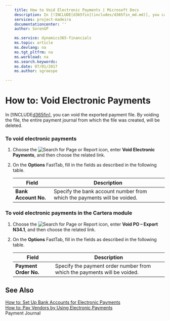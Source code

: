 ```yaml
---
    title: How to Void Electronic Payments | Microsoft Docs
    description: In [!INCLUDE[d365fin](includes/d365fin_md.md)], you can void the exported payment file. By voiding the file, the entire payment journal from which the file was created, will be deleted.
    services: project-madeira
    documentationcenter: ''
    author: SorenGP

    ms.service: dynamics365-financials
    ms.topic: article
    ms.devlang: na
    ms.tgt_pltfrm: na
    ms.workload: na
    ms.search.keywords:
    ms.date: 07/01/2017
    ms.author: sgroespe

---
```

# How to: Void Electronic Payments
In [!INCLUDE[d365fin](includes/d365fin_md.md)], you can void the exported payment file. By voiding the file, the entire payment journal from which the file was created, will be deleted.  
  
### To void electronic payments  
  
1.  Choose the ![Search for Page or Report](media/ui-search/search_small.png "Search for Page or Report icon") icon, enter **Void Electronic Payments**, and then choose the related link.  
  
2.  On the **Options** FastTab, fill in the fields as described in the following table.  
  
    |Field|Description|  
    |---------------------------------|---------------------------------------|  
    |**Bank Account No.**|Specify the bank account number from which the payments will be voided.|  
  
### To void electronic payments in the Cartera module  
  
1.  Choose the ![Search for Page or Report](media/ui-search/search_small.png "Search for Page or Report icon") icon, enter **Void PO – Export N34.1**, and then choose the related link.  
  
2.  On the **Options** FastTab, fill in the fields as described in the following table.  
  
    |Field|Description|  
    |---------------------------------|---------------------------------------|  
    |**Payment Order No.**|Specify the payment order number from which the payments will be voided.|  
  
## See Also  
 [How to: Set Up Bank Accounts for Electronic Payments](how-to-set-up-bank-accounts-for-electronic-payments.md)   
 [How to: Pay Vendors by Using Electronic Payments](how-to-pay-vendors-by-using-electronic-payments.md)   
 Payment Journal